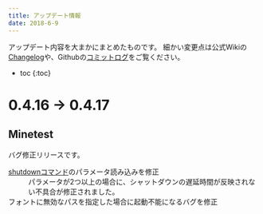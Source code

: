 ```yaml
---
title: アップデート情報
date: 2018-6-9
---
```


アップデート内容を大まかにまとめたものです。
細かい変更点は公式Wikiの[Changelog](http://dev.minetest.net/Changelog)や、Githubの[コミットログ](https://github.com/minetest/minetest/commits/stable-0.4)をご覧ください。

- toc
{:toc}

# 0.4.16 -> 0.4.17

## Minetest

バグ修正リリースです。

<dl>
  <dt><a href="commands#shutdown">shutdownコマンド</a>のパラメータ読み込みを修正</dt>
  <dd>パラメータが2つ以上の場合に、シャットダウンの遅延時間が反映されない不具合が修正されました。</dd>

  <dt>フォントに無効なパスを指定した場合に起動不能になるバグを修正</dt>
</dl>
